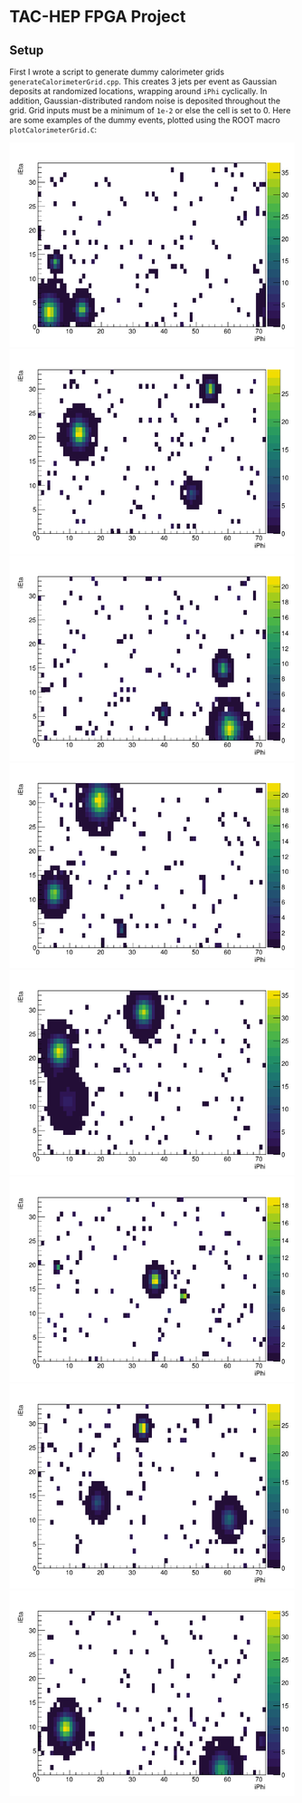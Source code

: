 # TAC-HEP FPGA Project

## Setup

First I wrote a script to generate dummy calorimeter grids `generateCalorimeterGrid.cpp`. 
This creates 3 jets per event as Gaussian deposits at randomized locations, wrapping around `iPhi` cyclically.
In addition, Gaussian-distributed random noise is deposited throughout the grid.
Grid inputs must be a minimum of `1e-2` or else the cell is set to 0.
Here are some examples of the dummy events, plotted using the ROOT macro `plotCalorimeterGrid.C`:

![Example 1](./images/caloGrid_1.png)
![Example 2](./images/caloGrid_2.png)
![Example 3](./images/caloGrid_3.png)
![Example 4](./images/caloGrid_4.png)
![Example 5](./images/caloGrid_5.png)
![Example 6](./images/caloGrid_6.png)
![Example 7](./images/caloGrid_7.png)
![Example 8](./images/caloGrid_8.png)

